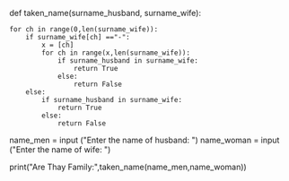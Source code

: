 def taken_name(surname_husband, surname_wife):

    
    for ch in range(0,len(surname_wife)):
        if surname_wife[ch] =="-":
            x = [ch]
            for ch in range(x,len(surname_wife)):
                if surname_husband in surname_wife:
                    return True
                else:
                    return False
        else:
            if surname_husband in surname_wife:
                return True
            else:
                return False
        

name_men = input ("Enter the name of husband: ")
name_woman = input ("Enter the name of wife: ")

print("Are Thay Family:",taken_name(name_men,name_woman))
